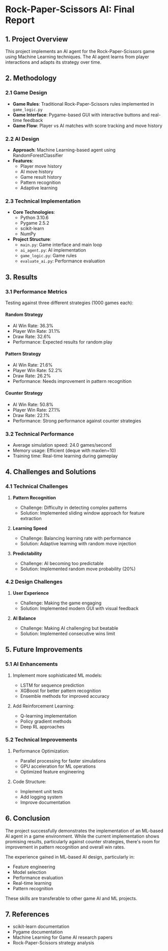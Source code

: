 # Rock-Paper-Scissors AI: Final Report

## 1. Project Overview
This project implements an AI agent for the Rock-Paper-Scissors game using Machine Learning techniques. The AI agent learns from player interactions and adapts its strategy over time.

## 2. Methodology

### 2.1 Game Design
- **Game Rules**: Traditional Rock-Paper-Scissors rules implemented in `game_logic.py`
- **Game Interface**: Pygame-based GUI with interactive buttons and real-time feedback
- **Game Flow**: Player vs AI matches with score tracking and move history

### 2.2 AI Design
- **Approach**: Machine Learning-based agent using RandomForestClassifier
- **Features**:
  - Player move history
  - AI move history
  - Game result history
  - Pattern recognition
  - Adaptive learning

### 2.3 Technical Implementation
- **Core Technologies**:
  - Python 3.10.6
  - Pygame 2.5.2
  - scikit-learn
  - NumPy
- **Project Structure**:
  - `main.py`: Game interface and main loop
  - `ai_agent.py`: AI implementation
  - `game_logic.py`: Game rules
  - `evaluate_ai.py`: Performance evaluation

## 3. Results

### 3.1 Performance Metrics
Testing against three different strategies (1000 games each):

#### Random Strategy
- AI Win Rate: 36.3%
- Player Win Rate: 31.1%
- Draw Rate: 32.6%
- Performance: Expected results for random play

#### Pattern Strategy
- AI Win Rate: 21.6%
- Player Win Rate: 52.2%
- Draw Rate: 26.2%
- Performance: Needs improvement in pattern recognition

#### Counter Strategy
- AI Win Rate: 50.8%
- Player Win Rate: 27.1%
- Draw Rate: 22.1%
- Performance: Strong performance against counter strategies

### 3.2 Technical Performance
- Average simulation speed: 24.0 games/second
- Memory usage: Efficient (deque with maxlen=10)
- Training time: Real-time learning during gameplay

## 4. Challenges and Solutions

### 4.1 Technical Challenges
1. **Pattern Recognition**
   - Challenge: Difficulty in detecting complex patterns
   - Solution: Implemented sliding window approach for feature extraction

2. **Learning Speed**
   - Challenge: Balancing learning rate with performance
   - Solution: Adaptive learning with random move injection

3. **Predictability**
   - Challenge: AI becoming too predictable
   - Solution: Implemented random move probability (20%)

### 4.2 Design Challenges
1. **User Experience**
   - Challenge: Making the game engaging
   - Solution: Implemented modern GUI with visual feedback

2. **AI Balance**
   - Challenge: Making AI challenging but beatable
   - Solution: Implemented consecutive wins limit

## 5. Future Improvements

### 5.1 AI Enhancements
1. Implement more sophisticated ML models:
   - LSTM for sequence prediction
   - XGBoost for better pattern recognition
   - Ensemble methods for improved accuracy

2. Add Reinforcement Learning:
   - Q-learning implementation
   - Policy gradient methods
   - Deep RL approaches

### 5.2 Technical Improvements
1. Performance Optimization:
   - Parallel processing for faster simulations
   - GPU acceleration for ML operations
   - Optimized feature engineering

2. Code Structure:
   - Implement unit tests
   - Add logging system
   - Improve documentation

## 6. Conclusion

The project successfully demonstrates the implementation of an ML-based AI agent in a game environment. While the current implementation shows promising results, particularly against counter strategies, there's room for improvement in pattern recognition and overall win rates.

The experience gained in ML-based AI design, particularly in:
- Feature engineering
- Model selection
- Performance evaluation
- Real-time learning
- Pattern recognition

These skills are transferable to other game AI and ML projects.

## 7. References
- scikit-learn documentation
- Pygame documentation
- Machine Learning for Game AI research papers
- Rock-Paper-Scissors strategy analysis 
